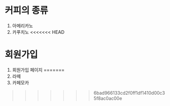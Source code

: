 # 커피의 종류
1. 아메리카노
2. 카푸치노
<<<<<<< HEAD

# 회원가입 
1. 회원가입 페이지
=======
3. 라떼
4. 카페모카
>>>>>>> 6bad966133cd2f0ff1df1410d00c35f8ac0ac00e
